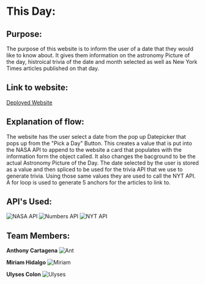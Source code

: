 # This Day:

## Purpose:
The purpose of this website is to inform the user of a date that they would like to know about. It gives them information on the astronomy Picture of the day, histroical trivia of the date and month selected as well as New York Times articles published on that day.

## Link to website:
[Deployed Website]( https://ulysesacolon.github.io/ThisDay/)

## Explanation of flow:
The website has the user select a date from the pop up Datepicker that pops up from the "Pick a Day" Button. This creates a value that is put into the NASA API to append to the website a card that populates with the information form the object called. It also changes the bacground to be the actual Astronomy Picture of the Day. The date selected by the user is stored as a value and then spliced to be used for the trivia API that we use to generate trivia. Using those same values they are used to call the NYT API. A for loop is used to generate 5 anchors for the articles to link to.


## API's Used:
![NASA API](https://api.nasa.gov/images/logo.png)
![Numbers API](https://www.programmableweb.com/wp-content/numbersapiscreen.png)
![NYT API](https://developer.nytimes.com/img/NYTDevLogo.svg)

## Team Members:
**Anthony Cartagena** 
![Ant](https://pbs.twimg.com/profile_images/773176104815366144/Bb0iUK6F_400x400.jpg)

**Miriam Hidalgo** 
![Miriam](https://avatars1.githubusercontent.com/u/22244945?s=460&v=4)

**Ulyses Colon** 
![Ulyses](https://avatars2.githubusercontent.com/u/42300114?s=400&u=76146ef4c4b28f7a4d49bea03a6cc08d6d3169b3&v=4)
